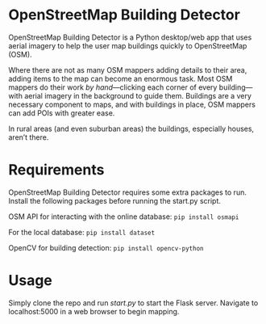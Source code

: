 # OpenStreetMap Building Detector

OpenStreetMap Building Detector is a Python desktop/web app that uses aerial imagery to help the user map buildings quickly to OpenStreetMap (OSM).

Where there are not as many OSM mappers adding details to their area, adding items to the map can become an enormous task. Most OSM mappers do their work _by hand_—clicking each corner of every building—with aerial imagery in the background to guide them. Buildings are a very necessary component to maps, and with buildings in place, OSM mappers can add POIs with greater ease.

In rural areas (and even suburban areas) the buildings, especially houses, aren’t there.

# Requirements
OpenStreetMap Building Detector requires some extra packages to run. Install the following packages before running the start.py script.

OSM API for interacting with the online database:
```pip install osmapi```

For the local database:
```pip install dataset```

OpenCV for building detection:
```pip install opencv-python```

# Usage
Simply clone the repo and run _start.py_ to start the Flask server. Navigate to localhost:5000 in a web browser to begin mapping.